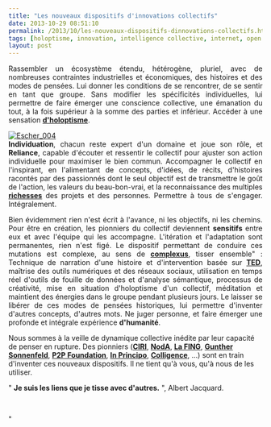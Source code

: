 ```yaml
---
title: "Les nouveaux dispositifs d'innovations collectifs"
date: 2013-10-29 08:51:10
permalink: /2013/10/les-nouveaux-dispositifs-dinnovations-collectifs.html
tags: [holoptisme, innovation, intelligence collective, internet, open innovation, pensée complexe, philosophie, TED]
layout: post
---
```


<p style="text-align: justify">Rassembler un écosystème étendu, hétérogène, pluriel, avec de nombreuses contraintes industrielles et économiques, des histoires et des modes de pensées. Lui donner les conditions de se rencontrer, de se sentir en tant que groupe. Sans modifier les spécificités individuelles, lui permettre de faire émerger une conscience collective, une émanation du tout, à la fois supérieur à la somme des parties et inférieur. Accéder à une sensation <strong><a href="https://gabrielplassat.github.io/transportsdufutur/2011/09/transports-mobilites-quelles-sont-les-5-innovations-qui-peuvent-changer-les-comportements.html" target="_blank">d'holoptisme</a></strong>.</p> <p style="text-align: justify"> <a class="asset-img-link" href="http://aviary.blob.core.windows.net/k-mr6i2hifk4wxt1dp-13102907/20c557e5-fdac-4fe1-9d05-5b822071912a.jpg"><img alt="Escher_004" class="asset  asset-image at-xid-6a0120a66d2ad4970b019b006b7c2d970d" src="/wp-content/uploads/sites/6/old/6a0120a66d2ad4970b019b006b7c2d970d-500wi.jpg" style="margin-left: auto;margin-right: auto" title="Escher_004" /></a><br /><strong>Individuation</strong>, chacun reste expert d'un domaine et joue son rôle, et <strong>Reliance</strong>, capable d'écouter et ressentir le collectif pour ajuster son action individuelle pour maximiser le bien commun. Accompagner le collectif en l'inspirant, en l'alimentant de concepts, d'idées, de récits, d'histoires racontés par des passionnés dont le seul objectif est de transmettre le goût de l'action, les valeurs du beau-bon-vrai, et la reconnaissance des multiples <strong><a href="https://gabrielplassat.github.io/transportsdufutur/2013/05/quelles-sont-vos-vraies-richesses-.html" target="_blank">richesses</a></strong> des projets et des personnes. Permettre à tous de s'engager. Intégralement.</p> <p style="text-align: justify">Bien évidemment rien n'est écrit à l'avance, ni les objectifs, ni les chemins. Pour être en création, les pionniers du collectif deviennent <strong>sensitifs</strong> entre eux et avec l'équipe qui les accompagne. L'itération et l'adaptation sont permanentes, rien n'est figé. Le dispositif permettant de conduire ces mutations est complexe, au sens de <strong><a href="https://gabrielplassat.github.io/transportsdufutur/2011/04/metanote-tdf-11-transports-mobilites-introduction-a-la-pensee-complexe.html"" target=""_blank"">complexus</a></strong>, tisser ensemble" : Technique de narration d'une histoire et d'intervention basée sur <strong><a href=""http://www.ted.com/pages/about"" target=""_blank"">TED</a></strong>, maîtrise des outils numériques et des réseaux sociaux, utilisation en temps réel d'outils de fouille de données et d'analyse sémantique, processus de créativité, mise en situation d'holoptisme d'un collectif, méditation et maintient des énergies dans le groupe pendant plusieurs jours. Le laisser se libérer de ces modes de pensées historiques, lui permettre d'inventer d'autres concepts, d'autres mots. Ne juger personne, et faire émerger une profonde et intégrale expérience <strong>d'humanité</strong>.</p> <p style=""text-align: justify"">Nous sommes à la veille de dynamique collective inédite par leur capacité de penser en rupture. Des pionniers (<strong><a href=""http://iric.fr/"" target=""_blank"">CIRI</a></strong>, <strong><a href=""http://nod-a.com/"" target=""_blank"">NodA</a></strong>, <strong><a href=""http://fing.org/"" target=""_blank"">La FING</a></strong>, <strong><a href=""https://designingliteracy.squarespace.com/work-with-me/"" target=""_blank"">Gunther Sonnenfeld</a></strong>, <strong><a href=""http://p2pfoundation.net/Main_Page"" target=""_blank"">P2P Foundation</a></strong>, <strong><a href=""http://www.inprincipo.com/"" target=""_blank"">In Principo</a></strong>, <strong><a href=""http://colligence.fr/fr/"" target=""_blank"">Colligence</a></strong>, ...) sont en train d'inventer ces nouveaux dispositifs. Il ne tient qu'à vous, qu'à nous de les utiliser. </p> <p style=""text-align: justify"">" <strong>Je suis les liens que je tisse avec d'autres.</strong> ", Albert Jacquard.</p> <p> </p>"
